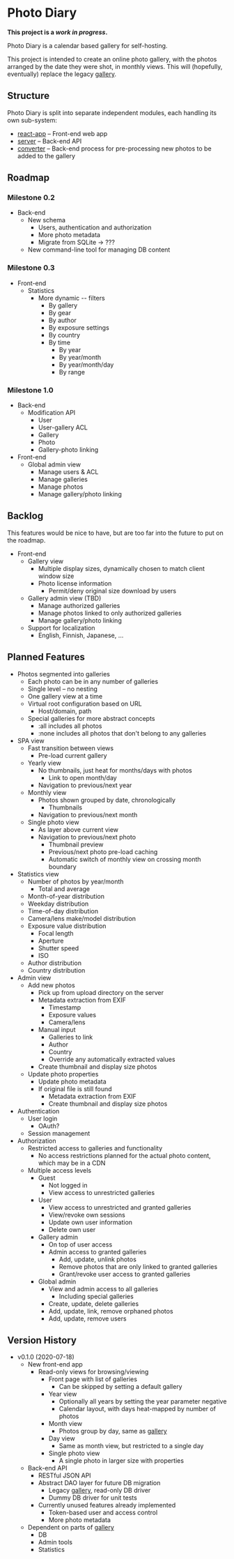 # Photo Diary

**This project is a **_work in progress_**.**

Photo Diary is a calendar based gallery for self-hosting.

This project is intended to create an online photo gallery, with the photos arranged by the date they were shot, in monthly views. This will (hopefully, eventually) replace the legacy [gallery](https://github.com/vlumi/gallery).

## Structure

Photo Diary is split into separate independent modules, each handling its own sub-system:

- [react-app](react-app) – Front-end web app
- [server](server) – Back-end API
- [converter](converter) – Back-end process for pre-processing new photos to be added to the gallery

## Roadmap

### Milestone 0.2

- Back-end
  - New schema
    - Users, authentication and authorization
    - More photo metadata
    - Migrate from SQLite -> ???
  - New command-line tool for managing DB content

### Milestone 0.3

- Front-end
  - Statistics
    - More dynamic -- filters
      - By gallery
      - By gear
      - By author
      - By exposure settings
      - By country
      - By time
        - By year
        - By year/month
        - By year/month/day
        - By range

### Milestone 1.0

- Back-end
  - Modification API
    - User
    - User-gallery ACL
    - Gallery
    - Photo
    - Gallery-photo linking
- Front-end
  - Global admin view
    - Manage users & ACL
    - Manage galleries
    - Manage photos
    - Manage gallery/photo linking

## Backlog

This features would be nice to have, but are too far into the future to put on the roadmap.

- Front-end
  - Gallery view
    - Multiple display sizes, dynamically chosen to match client window size
    - Photo license information
      - Permit/deny original size download by users
  - Gallery admin view (TBD)
    - Manage authorized galleries
    - Manage photos linked to only authorized galleries
    - Manage gallery/photo linking
  - Support for localization
    - English, Finnish, Japanese, ...

## Planned Features

- Photos segmented into galleries
  - Each photo can be in any number of galleries
  - Single level – no nesting
  - One gallery view at a time
  - Virtual root configuration based on URL
    - Host/domain, path
  - Special galleries for more abstract concepts
    - :all includes all photos
    - :none includes all photos that don't belong to any galleries
- SPA view
  - Fast transition between views
    - Pre-load current gallery
  - Yearly view
    - No thumbnails, just heat for months/days with photos
      - Link to open month/day
    - Navigation to previous/next year
  - Monthly view
    - Photos shown grouped by date, chronologically
      - Thumbnails
    - Navigation to previous/next month
  - Single photo view
    - As layer above current view
    - Navigation to previous/next photo
      - Thumbnail preview
      - Previous/next photo pre-load caching
      - Automatic switch of monthly view on crossing month boundary
- Statistics view
  - Number of photos by year/month
    - Total and average
  - Month-of-year distribution
  - Weekday distribution
  - Time-of-day distribution
  - Camera/lens make/model distribution
  - Exposure value distribution
    - Focal length
    - Aperture
    - Shutter speed
    - ISO
  - Author distribution
  - Country distribution
- Admin view
  - Add new photos
    - Pick up from upload directory on the server
    - Metadata extraction from EXIF
      - Timestamp
      - Exposure values
      - Camera/lens
    - Manual input
      - Galleries to link
      - Author
      - Country
      - Override any automatically extracted values
    - Create thumbnail and display size photos
  - Update photo properties
    - Update photo metadata
    - If original file is still found
      - Metadata extraction from EXIF
      - Create thumbnail and display size photos
- Authentication
  - User login
    - OAuth?
  - Session management
- Authorization
  - Restricted access to galleries and functionality
    - No access restrictions planned for the actual photo content, which may be in a CDN
  - Multiple access levels
    - Guest
      - Not logged in
      - View access to unrestricted galleries
    - User
      - View access to unrestricted and granted galleries
      - View/revoke own sessions
      - Update own user information
      - Delete own user
    - Gallery admin
      - On top of user access
      - Admin access to granted galleries
        - Add, update, unlink photos
        - Remove photos that are only linked to granted galleries
        - Grant/revoke user access to granted galleries
    - Global admin
      - View and admin access to all galleries
        - Including special galleries
      - Create, update, delete galleries
      - Add, update, link, remove orphaned photos
      - Add, update, remove users

## Version History

- v0.1.0 (2020-07-18)
  - New front-end app
    - Read-only views for browsing/viewing
      - Front page with list of galleries
        - Can be skipped by setting a default gallery
      - Year view
        - Optionally all years by setting the year parameter negative
        - Calendar layout, with days heat-mapped by number of photos
      - Month view
        - Photos group by day, same as [gallery](https://github.com/vlumi/gallery)
      - Day view
        - Same as month view, but restricted to a single day
      - Single photo view
        - A single photo in larger size with properties
  - Back-end API
    - RESTful JSON API
    - Abstract DAO layer for future DB migration
      - Legacy [gallery](https://github.com/vlumi/gallery), read-only DB driver
      - Dummy DB driver for unit tests
    - Currently unused features already implemented
      - Token-based user and access control
      - More photo metadata
  - Dependent on parts of [gallery](https://github.com/vlumi/gallery)
    - DB
    - Admin tools
    - Statistics
